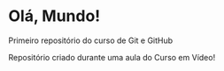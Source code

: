 # Olá, Mundo!
 Primeiro repositório do curso de Git e GitHub

Repositório criado durante uma aula do Curso em Vídeo!
